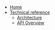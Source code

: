 * [Home](/)
* [Technical reference](/05-technical-reference/README.md)
  * [Architecture](/05-technical-reference/00-architecture/README.md)
  * [API Overview](/05-technical-reference/00-api-overview/README.md)
